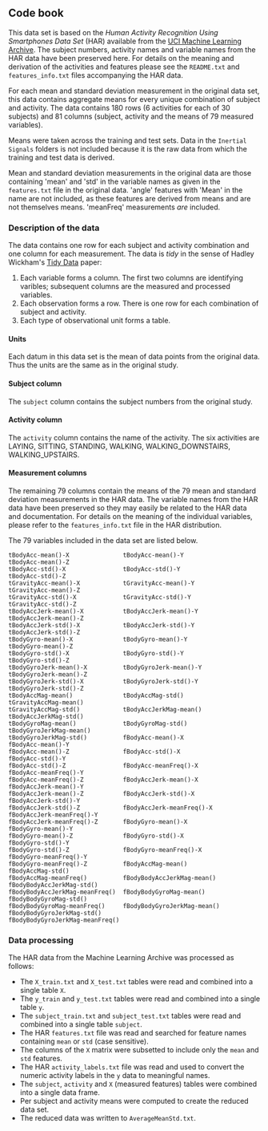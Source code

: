 ## Code book

This data set is based on the _Human Activity Recognition Using Smartphones Data Set_  (HAR) available from the [UCI Machine Learning Archive](http://archive.ics.uci.edu/ml/datasets/Human+Activity+Recognition+Using+Smartphones). The subject numbers, activity names and variable names from the HAR data have been preserved here. For details on the meaning and derivation of the activities and features please see the `README.txt` and `features_info.txt` files accompanying the HAR data.

For each mean and standard deviation measurement in the original data set, this data contains aggregate means for every unique combination of subject and activity. The data contains 180 rows (6 activities for each of 30 subjects) and 81 columns (subject, activity and the means of 79 measured variables).

Means were taken across the training and test sets. Data in the `Inertial Signals` folders is not included because it is the raw data from which the training and test data is derived.

Mean and standard deviation measurements in the original data are those containing 'mean' and 'std' in the variable names as given in the `features.txt` file in the original data. 'angle' features with 'Mean' in the name are not included, as these features are derived from means and are not themselves means. 'meanFreq' measurements _are_ included.

### Description of the data

The data contains one row for each subject and activity combination and one column for each measurement. The data is _tidy_ in the sense of Hadley Wickham's [Tidy Data](http://vita.had.co.nz/papers/tidy-data.pdf) paper:

1. Each variable forms a column. The first two columns are identifying varibles; subsequent columns are the measured and processed variables.
2. Each observation forms a row. There is one row for each combination of subject and activity.
3. Each type of observational unit forms a table.

#### Units

Each datum in this data set is the mean of data points from the original data. Thus the units are the same as in the original study.

#### Subject column

The `subject` column contains the subject numbers from the original study.

#### Activity column

The `activity` column contains the name of the activity. The six activities are LAYING, SITTING, STANDING, WALKING, WALKING_DOWNSTAIRS, WALKING_UPSTAIRS. 

#### Measurement columns

The remaining 79 columns contain the means of the 79 mean and standard deviation measurements in the HAR data. The variable names from the HAR data have been preserved so they may easily be related to the HAR data and documentation. For details on the meaning of the individual variables, please refer to the `features_info.txt` file in the HAR distribution.

The 79 variables included in the data set are listed below.
```
tBodyAcc-mean()-X               tBodyAcc-mean()-Y               tBodyAcc-mean()-Z              
tBodyAcc-std()-X                tBodyAcc-std()-Y                tBodyAcc-std()-Z               
tGravityAcc-mean()-X            tGravityAcc-mean()-Y            tGravityAcc-mean()-Z           
tGravityAcc-std()-X             tGravityAcc-std()-Y             tGravityAcc-std()-Z            
tBodyAccJerk-mean()-X           tBodyAccJerk-mean()-Y           tBodyAccJerk-mean()-Z          
tBodyAccJerk-std()-X            tBodyAccJerk-std()-Y            tBodyAccJerk-std()-Z           
tBodyGyro-mean()-X              tBodyGyro-mean()-Y              tBodyGyro-mean()-Z             
tBodyGyro-std()-X               tBodyGyro-std()-Y               tBodyGyro-std()-Z              
tBodyGyroJerk-mean()-X          tBodyGyroJerk-mean()-Y          tBodyGyroJerk-mean()-Z         
tBodyGyroJerk-std()-X           tBodyGyroJerk-std()-Y           tBodyGyroJerk-std()-Z          
tBodyAccMag-mean()              tBodyAccMag-std()               tGravityAccMag-mean()          
tGravityAccMag-std()            tBodyAccJerkMag-mean()          tBodyAccJerkMag-std()          
tBodyGyroMag-mean()             tBodyGyroMag-std()              tBodyGyroJerkMag-mean()        
tBodyGyroJerkMag-std()          fBodyAcc-mean()-X               fBodyAcc-mean()-Y              
fBodyAcc-mean()-Z               fBodyAcc-std()-X                fBodyAcc-std()-Y               
fBodyAcc-std()-Z                fBodyAcc-meanFreq()-X           fBodyAcc-meanFreq()-Y          
fBodyAcc-meanFreq()-Z           fBodyAccJerk-mean()-X           fBodyAccJerk-mean()-Y          
fBodyAccJerk-mean()-Z           fBodyAccJerk-std()-X            fBodyAccJerk-std()-Y           
fBodyAccJerk-std()-Z            fBodyAccJerk-meanFreq()-X       fBodyAccJerk-meanFreq()-Y      
fBodyAccJerk-meanFreq()-Z       fBodyGyro-mean()-X              fBodyGyro-mean()-Y             
fBodyGyro-mean()-Z              fBodyGyro-std()-X               fBodyGyro-std()-Y              
fBodyGyro-std()-Z               fBodyGyro-meanFreq()-X          fBodyGyro-meanFreq()-Y         
fBodyGyro-meanFreq()-Z          fBodyAccMag-mean()              fBodyAccMag-std()              
fBodyAccMag-meanFreq()          fBodyBodyAccJerkMag-mean()      fBodyBodyAccJerkMag-std()      
fBodyBodyAccJerkMag-meanFreq()  fBodyBodyGyroMag-mean()         fBodyBodyGyroMag-std()         
fBodyBodyGyroMag-meanFreq()     fBodyBodyGyroJerkMag-mean()     fBodyBodyGyroJerkMag-std()     
fBodyBodyGyroJerkMag-meanFreq()
```
### Data processing

The HAR data from the Machine Learning Archive was processed as follows:

- The `X_train.txt` and `X_test.txt` tables were read and combined into a single table `X`.
- The `y_train` and `y_test.txt` tables were read and combined into a single table `y`.
- The `subject_train.txt` and `subject_test.txt` tables were read and combined into a single table `subject`.
- The HAR `features.txt` file was read and searched for feature names containing `mean` or `std` (case sensitive).
- The columns of the `X` matrix were subsetted to include only the `mean` and `std` features.
- The HAR `activity_labels.txt` file was read and used to convert the numeric activity labels in the `y` data to meaningful names.
- The `subject`, `activity` and `X` (measured features) tables were combined into a single data frame.
- Per subject and activity means were computed to create the reduced data set.
- The reduced data was written to `AverageMeanStd.txt`.
